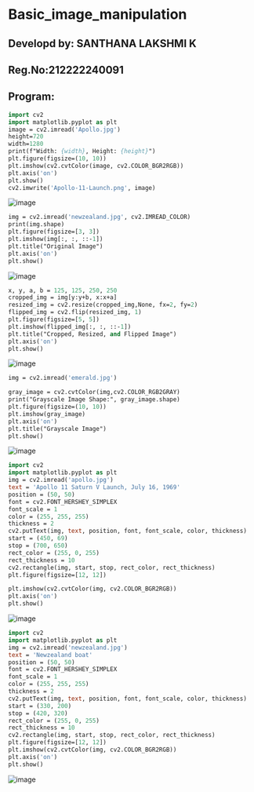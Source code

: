 # Basic_image_manipulation
## Developd by: SANTHANA LAKSHMI K
## Reg.No:212222240091
## Program:
```p
import cv2
import matplotlib.pyplot as plt
image = cv2.imread('Apollo.jpg')
height=720
width=1280
print(f"Width: {width}, Height: {height}")
plt.figure(figsize=(10, 10))
plt.imshow(cv2.cvtColor(image, cv2.COLOR_BGR2RGB))
plt.axis('on')
plt.show()
cv2.imwrite('Apollo-11-Launch.png', image)

```
![image](https://github.com/user-attachments/assets/42f3037f-964e-4026-9541-23713e6b1e55)
```p
img = cv2.imread('newzealand.jpg', cv2.IMREAD_COLOR)
print(img.shape)
plt.figure(figsize=[3, 3])
plt.imshow(img[:, :, ::-1])
plt.title("Original Image")
plt.axis('on')
plt.show()
```
![image](https://github.com/user-attachments/assets/e35d8f44-794c-4ae0-abd4-8a04d2bd5885)
```p
x, y, a, b = 125, 125, 250, 250
cropped_img = img[y:y+b, x:x+a]
resized_img = cv2.resize(cropped_img,None, fx=2, fy=2)
flipped_img = cv2.flip(resized_img, 1)
plt.figure(figsize=[5, 5])
plt.imshow(flipped_img[:, :, ::-1])
plt.title("Cropped, Resized, and Flipped Image")
plt.axis('on')
plt.show()
```
![image](https://github.com/user-attachments/assets/2e1a10d0-1f26-4efb-a6f3-ef40bceba123)
```p
img = cv2.imread('emerald.jpg')

gray_image = cv2.cvtColor(img,cv2.COLOR_RGB2GRAY)
print("Grayscale Image Shape:", gray_image.shape)
plt.figure(figsize=(10, 10))
plt.imshow(gray_image)
plt.axis('on')
plt.title("Grayscale Image")
plt.show()
```
![image](https://github.com/user-attachments/assets/8f3661ac-4da4-4bec-b83e-502ca00482ab)
```p
import cv2
import matplotlib.pyplot as plt
img = cv2.imread('apollo.jpg')
text = 'Apollo 11 Saturn V Launch, July 16, 1969'
position = (50, 50)
font = cv2.FONT_HERSHEY_SIMPLEX
font_scale = 1
color = (255, 255, 255)
thickness = 2
cv2.putText(img, text, position, font, font_scale, color, thickness)
start = (450, 69)      
stop = (700, 650)      
rect_color = (255, 0, 255)
rect_thickness = 10
cv2.rectangle(img, start, stop, rect_color, rect_thickness)
plt.figure(figsize=[12, 12])

plt.imshow(cv2.cvtColor(img, cv2.COLOR_BGR2RGB))
plt.axis('on')
plt.show()
```
![image](https://github.com/user-attachments/assets/61f7cbc3-b4f2-4af7-8f92-59ead662cec0)
```p
import cv2
import matplotlib.pyplot as plt
img = cv2.imread('newzealand.jpg')
text = 'Newzealand boat'
position = (50, 50)
font = cv2.FONT_HERSHEY_SIMPLEX
font_scale = 1
color = (255, 255, 255)
thickness = 2
cv2.putText(img, text, position, font, font_scale, color, thickness)
start = (330, 200)      
stop = (420, 320)      
rect_color = (255, 0, 255)
rect_thickness = 10
cv2.rectangle(img, start, stop, rect_color, rect_thickness)
plt.figure(figsize=[12, 12])
plt.imshow(cv2.cvtColor(img, cv2.COLOR_BGR2RGB))
plt.axis('on')
plt.show()
```
![image](https://github.com/user-attachments/assets/25c0fe6e-4e7d-4833-bf9d-dbf18e288e7d)











